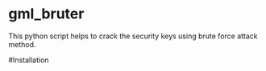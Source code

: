 # gml_bruter
This python script helps to crack the security keys using brute force attack method. 

#Installation

